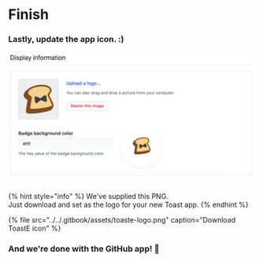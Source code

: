 # Finish

### Lastly, update the app icon. :\)

![This app icon is unique to ToastE.](../../.gitbook/assets/image%20%2828%29.png)

{% hint style="info" %}
We've supplied this PNG.  
Just download and set as the logo for your new Toast app.
{% endhint %}

{% file src="../../.gitbook/assets/toaste-logo.png" caption="Download ToastE icon" %}

### And we're done with the GitHub app!  🎉

